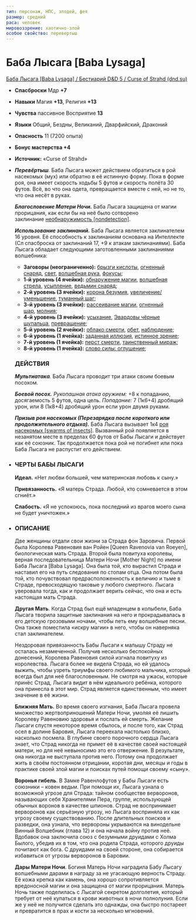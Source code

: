 ```yaml
---
тип: персонаж, НПС, злодей, фея
размер: средний
раса: человек
мировоззрение: хаотично-злой
особое свойство: перевертыш
---
```

# Баба Лысага [Baba Lysaga]
[Баба Лысага [Baba Lysaga] / Бестиарий D&D 5 / Curse of Strahd (dnd.su)](https://dnd.su/bestiary/947-baba_lysaga/)
-   **Спасброски** Мдр **+7**
-   **Навыки** Магия **+13**, Религия **+13**
-   **Чувства** пассивное Восприятие **13**
-   **Языки** Общий, Бездны, Великаний, Дварфийский, Драконий
-   **Опасность** 11 (7200 опыта)
-   **Бонус мастерства +4**
-   **Источник:** «Curse of Strahd»
-   _**Перевёртыш**._ Баба Лысага может действием обратиться в рой насекомых (мух) или обратно в её истинную форму. Пока в форме роя, она имеет скорость ходьбы 5 футов и скорость полёта 30 футов. Всё, во что она одета, превращается вместе с ней, но не то, что она несёт в руках.
    
    **_Благословение Матери Ночи._** Баба Лысага защищена от магии прорицания, как если бы на неё было сотворено заклинание [необнаружимость [nondetection]](https://dnd.su/spells/185-nondetection/).
    
    _**Использование заклинаний.**_ Баба Лысага является заклинателем 16 уровня. Её способность к заклинаниям основана на Интеллекте (Сл спасброска от заклинаний 17, +9 к атакам заклинаниями). Баба Лысага обладает следующими заготовленными заклинаниями волшебника:
    
    -   **Заговоры (неограниченно):** [брызги кислоты](https://dnd.su/spells/13-acid_splash/), [огненный снаряд](https://dnd.su/spells/204-fire_bolt/), [свет](https://dnd.su/spells/307-light/), [волшебная рука](https://dnd.su/spells/26-mage_hand/), [фокусы](https://dnd.su/spells/91-prestidigitation/);
    -   **1-й уровень (4 ячейки):** [обнаружение магии](https://dnd.su/spells/195-detect_magic/), [волшебная стрела](https://dnd.su/spells/27-magic_missile/), [усыпление](https://dnd.su/spells/98-sleep/), [ведьмин снаряд](https://dnd.su/spells/15-witch_bolt/);
    -   **2-й уровень (3 ячейки):** [корона безумия](https://dnd.su/spells/134-crown_of_madness/), [увеличение/уменьшение](https://dnd.su/spells/355-enlarge_reduce/), [туманный шаг](https://dnd.su/spells/352-misty_step/);
    -   **3-й уровень (3 ячейки):** [рассеивание магии](https://dnd.su/spells/301-dispel_magic/), [огненный шар](https://dnd.su/spells/205-fireball/), [молния](https://dnd.su/spells/175-lightning_bolt/);
    -   **4-й уровень (3 ячейки):** [усыхание](https://dnd.su/spells/96-blight/), [Эвардовы чёрные щупальца](https://dnd.su/spells/67-evard_s_black_tentackles/), [превращение](https://dnd.su/spells/260-polymorph/);
    -   **5-й уровень (2 ячейки):** [облако смерти](https://dnd.su/spells/191-cloudkill/), [обет](https://dnd.su/spells/189-geas/), [наблюдение](https://dnd.su/spells/176-scrying/);
    -   **6-й уровень (1 ячейка):** [заданная иллюзия](https://dnd.su/spells/82-programmed_illusion/), [истинное зрение](https://dnd.su/spells/126-true_seeing/);
    -   **7-й уровень (1 ячейка):** [перст смерти](https://dnd.su/spells/229-finger_of_death/), [таинственный мираж](https://dnd.su/spells/343-mirage_arcane/);
    -   **8-й уровень (1 ячейка):** [слово силы: оглушение](https://dnd.su/spells/321-power_word_stun/);

    ### ДЕЙСТВИЯ
    
    _**Мультиатака**._ Баба Лысага проводит три атаки своим боевым посохом.
    
    _**Боевой посох.** Рукопашная атака оружием:_ +8 к попаданию, досягаемость 5 футов, одна цель. _Попадание:_ 7 (1к6+4) дробящий урон, или 8 (1к8+4) дробящий урон если урон двумя руками.
    
    **_Призыв роя насекомых (Перезарядка после короткого или продолжительного отдыха)._** Баба Лысага вызывает 1к4 [роя насекомых [swarms of insects]](https://dnd.su/bestiary/403-swarm_of_insects/). Вызванный рой появляется в незанятом месте в пределах 60 футов от Бабы Лысаги и действует как её союзник. Так продолжается пока рой не погибнет или пока Баба Лысага не распустит его действием.

- ### ЧЕРТЫ БАБЫ ЛЫСАГИ
    
    **Идеал.** «Нет любви большей, чем материнская любовь к сыну.»
    
    **Привязанность.** «Я матерь Страда. Любой, кто сомневается в этом сгниёт.»
    
    **Слабость.** «Я не успокоюсь, пока последний из врагов моего сына не будет уничтожен.»

- ### ОПИСАНИЕ

    Две женщины отдали свои жизни за Страда фон Заровича. Первой была Королева Равеновия ван Ройен [Queen Ravenovia van Roeyen], биологическая мать Страда. Второй была повитуха королевы, верная последовательница Матери Ночи [Mother Night] по имени Баба Лысага [Baba Lysaga]. Она была той, кто вырастил Страда и наставил его на путь следования по стопам отца. Она потом была той, кто почувствовал предрасположенность к величию и тьме в Страде, превосходящую таковые у любого смертного. Лысага уверовала тогда, как и продолжает верить сейчас, что она и есть настоящая мать Страда.
    
    **Другая Мать**. Когда Страд был ещё младенцем в колыбели, Баба Лысага творила защитные заклинания на него и прокрадывалась в его детскую грозовыми ночами, чтобы петь ему волшебные песни. Она также поместила «искру магии» в него, чтобы он наверняка стал заклинателем.
    
    Нездоровая привязанность Бабы Лысаги к малышу Страду не осталась незамеченной. Получив несколько беспокойных донесений, Королева Равеновия силой изгнала повитуху из королевства. Лысага более не видела Страда, но ей удалось выжить, чтобы узреть триумфы своего любимого мальчика, который всегда был для неё благословенным. Не смотря на ужасы, которые принёс Страд, Лысага видит в нём идеального ребёнка, которого она принесла в этот мир. Страд является единственным, что имеет значение в её жизни.
    
    **Ближняя Мать.** Во время своего изгнания, Баба Лысага провела множество жертвоприношений Матери Ночи, умоляя её лишить Королеву Равеновию здоровья и послать ей смерть. Желание Лысаги спустя некоторое время сбылось, и после того, как Страд осел в долине Баровия, Лысага переехала настолько близко, насколько посмела. В глубине своего порочного сердца Лысага знает, что Страд никогда не примет её в качестве своей настоящей матери, но для неё невыносимо это его отвержение. В результате, она никогда не выступала против него. Потому она продолжает жить в своём постоянном отрицании, коротая дни, месяцы и годы в практике своей злой магии и поисках путей помощи своему «сыну».
    
    **Воронья гибель**. В Замке Равенлофутов у Бабы Лысаги есть союзники – ковен ведьм. При помощи их, Лысага узнала о возможной угрозе для Страда: тайном сообществе верворонов, называющих себя Хранителями Пера, группе, использующей обычных воронов в качестве шпионов. Страд не воспринимает верворонов как серьёзную угрозу, но Лысага восприняла их как угрозу своему существованию. После длительных поисков и разведки, она узнала, что вервороны укрываются на винодельне Винный Волшебник (глава 12) и она начала войну против неё. Вдобавок она заключила союз с безумными друидами с Холма Былого, убедив их в том, что она родила Страда, которого друиды почитают как бога. С друидами на своей стороне, она собирается избавиться от угрозы верворонов в Баровии.
    
    **Дары Матери Ночи**. Богиня Матерь Ночи наградила Бабу Лысагу волшебными дарами в награду за не угасающую верность Страду. Её кожа крепка как камень, она хорошо сопротивляется вредоносной магии и она защищена от магии прорицания. Матерь Ночь также поделилась с Лысагой секретом долголетия, который требует от неё купаться в крови животных в ночи полнолуния. Если же у неё не получится сделать это однажды, она быстро постареет и превратится в прах и кости за несколько мгновений.